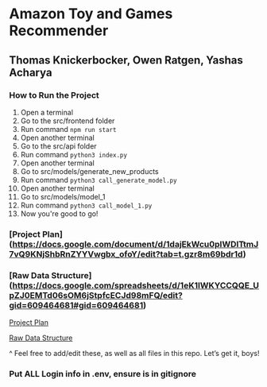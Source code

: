 # Amazon Toy and Games Recommender

## Thomas Knickerbocker, Owen Ratgen, Yashas Acharya
### How to Run the Project
1. Open a terminal
2. Go to the src/frontend folder
3. Run command ```npm run start```
4. Open another terminal
5. Go to the src/api folder
6. Run command ```python3 index.py```
7. Open another terminal
8. Go to src/models/generate_new_products
9. Run command ```python3 call_generate_model.py```
10. Open another terminal
11. Go to src/models/model_1
12. Run command ```python3 call_model_1.py```
13. Now you're good to go!

### [Project Plan] (https://docs.google.com/document/d/1dajEkWcu0pIWDITtmJ7vQ9KNjShbRnZYYVwgbx_ofoY/edit?tab=t.gzr8m69bdr1d)
### [Raw Data Structure] (https://docs.google.com/spreadsheets/d/1eK1lWKYCCQQE_UpZJ0EMTd06sOM6jStpfcECJd98mFQ/edit?gid=609464681#gid=609464681)

[Project Plan](https://docs.google.com/document/d/1dajEkWcu0pIWDITtmJ7vQ9KNjShbRnZYYVwgbx_ofoY/edit?tab=t.gzr8m69bdr1d)

[Raw Data Structure](https://docs.google.com/spreadsheets/d/1eK1lWKYCCQQE_UpZJ0EMTd06sOM6jStpfcECJd98mFQ/edit?gid=609464681)

^ Feel free to add/edit these, as well as all files in this repo. Let’s get it, boys!


### Put ALL Login info in .env, ensure is in gitignore


